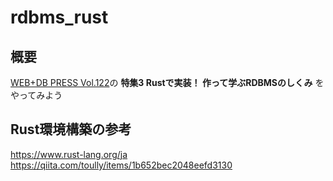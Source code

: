 # rdbms_rust
## 概要
[WEB+DB PRESS Vol.122](https://gihyo.jp/magazine/wdpress/archive/2021/vol122)の **特集3 Rustで実装！ 作って学ぶRDBMSのしくみ** をやってみよう

## Rust環境構築の参考
https://www.rust-lang.org/ja  
https://qiita.com/toully/items/1b652bec2048eefd3130
